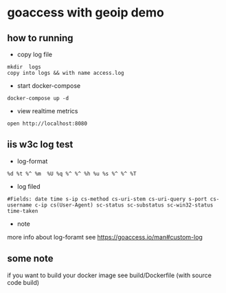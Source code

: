 # goaccess with geoip demo

## how to running

* copy log file

```code
mkdir  logs
copy into logs && with name access.log
```

* start docker-compose

```code
docker-compose up -d
```

* view realtime metrics

```code
open http://localhost:8080
```

## iis w3c log test

* log-format

```code
%d %t %^ %m  %U %q %^ %^ %h %u %s %^ %^ %T
```

* log filed

```code
#Fields: date time s-ip cs-method cs-uri-stem cs-uri-query s-port cs-username c-ip cs(User-Agent) sc-status sc-substatus sc-win32-status time-taken

```

* note

more info about log-foramt see https://goaccess.io/man#custom-log

## some note

if you want to build your docker image see build/Dockerfile (with source code build)